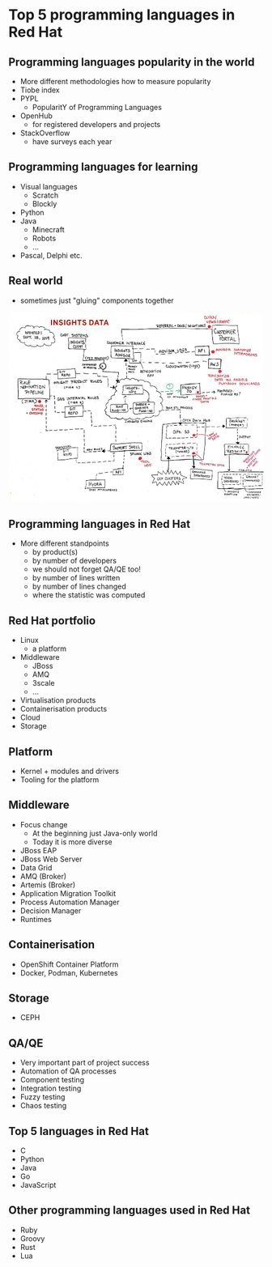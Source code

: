 # Top 5 programming languages in Red Hat

## Programming languages popularity in the world

* More different methodologies how to measure popularity
* Tiobe index
* PYPL
    - PopularitY of Programming Languages
* OpenHub
    - for registered developers and projects
* StackOverflow
    - have surveys each year

## Programming languages for learning

* Visual languages
    - Scratch
    - Blockly
* Python
* Java
    - Minecraft
    - Robots
    - ...
* Pascal, Delphi etc.

## Real world

* sometimes just "gluing" components together

![images/real_world.jpg](images/real_world.jpg)

## Programming languages in Red Hat
* More different standpoints
    - by product(s)
    - by number of developers
    - we should not forget QA/QE too!
    - by number of lines written
    - by number of lines changed
    - where the statistic was computed

## Red Hat portfolio

* Linux
   - a platform
* Middleware
   - JBoss
   - AMQ
   - 3scale
   - ...
* Virtualisation products
* Containerisation products
* Cloud
* Storage

## Platform

* Kernel + modules and drivers
* Tooling for the platform

## Middleware

* Focus change
    - At the beginning just Java-only world
    - Today it is more diverse
* JBoss EAP
* JBoss Web Server
* Data Grid
* AMQ (Broker)
* Artemis (Broker)
* Application Migration Toolkit
* Process Automation Manager
* Decision Manager
* Runtimes

## Containerisation

* OpenShift Container Platform
* Docker, Podman, Kubernetes

## Storage

* CEPH

## QA/QE

* Very important part of project success
* Automation of QA processes
* Component testing
* Integration testing
* Fuzzy testing
* Chaos testing

## Top 5 languages in Red Hat

* C
* Python
* Java
* Go
* JavaScript

## Other programming languages used in Red Hat

* Ruby
* Groovy
* Rust
* Lua
